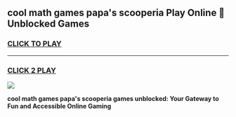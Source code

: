 
## cool math games papa's scooperia Play Online 👋 Unblocked Games
<h3>
<a href="https://news.freeplayer.one?title=cool_math_games_papa's_scooperia&ref=17CMG">CLICK TO PLAY</a></h3>
<hr>

<h3>
<a href="https://news.freeplayer.one?title=cool_math_games_papa's_scooperia&ref=17CMG">CLICK 2 PLAY</a>
  
</h3>

<a href="https://news.freeplayer.one?title=cool_math_games_papa's_scooperia&ref=17CMG/"><img src="https://clearcache.store/games.png"></a>


**cool math games papa's scooperia games unblocked: Your Gateway to Fun and Accessible Online Gaming**
